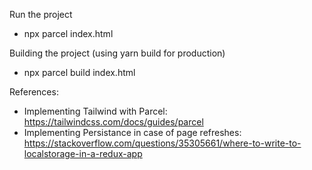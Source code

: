 Run the project
- npx parcel index.html

Building the project (using yarn build for production)
- npx parcel build index.html

References:
- Implementing Tailwind with Parcel: https://tailwindcss.com/docs/guides/parcel
- Implementing Persistance in case of page refreshes: https://stackoverflow.com/questions/35305661/where-to-write-to-localstorage-in-a-redux-app